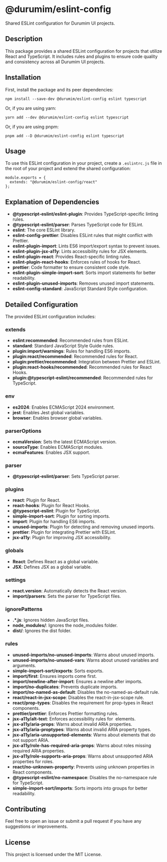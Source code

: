 # @durumim/eslint-config

Shared ESLint configuration for Durumim UI projects.

## Description

This package provides a shared ESLint configuration for projects that utilize React and TypeScript. It includes rules and plugins to ensure code quality and consistency across all Durumim UI projects.

## Installation

First, install the package and its peer dependencies:

```
npm install --save-dev @durumim/eslint-config eslint typescript
```

Or, if you are using yarn:

```
yarn add --dev @durumim/eslint-config eslint typescript
```

Or, if you are using pnpm:

```
pnpm add --D @durumim/eslint-config eslint typescript
```

## Usage

To use this ESLint configuration in your project, create a `.eslintrc.js` file in the root of your project and extend the shared configuration:

```
module.exports = {
  extends: "@durumim/eslint-config/react"
};
```

## Explanation of Dependencies

- **@typescript-eslint/eslint-plugin**: Provides TypeScript-specific linting rules.
- **@typescript-eslint/parser**: Parses TypeScript code for ESLint.
- **eslint**: The core ESLint library.
- **eslint-config-prettier**: Disables ESLint rules that might conflict with Prettier.
- **eslint-plugin-import**: Lints ES6 import/export syntax to prevent issues.
- **eslint-plugin-jsx-a11y**: Lints accessibility rules for JSX elements.
- **eslint-plugin-react**: Provides React-specific linting rules.
- **eslint-plugin-react-hooks**: Enforces rules of hooks for React.
- **prettier**: Code formatter to ensure consistent code style.
- **eslint-plugin-simple-import-sort**: Sorts import statements for better readability.
- **eslint-plugin-unused-imports**: Removes unused import statements.
- **eslint-config-standard**: JavaScript Standard Style configuration.

## Detailed Configuration

The provided ESLint configuration includes:

### extends

- **eslint:recommended**: Recommended rules from ESLint.
- **standard**: Standard JavaScript Style Guide rules.
- **plugin:import/warnings**: Rules for handling ES6 imports.
- **plugin:react/recommended**: Recommended rules for React.
- **plugin:prettier/recommended**: Integration between Prettier and ESLint.
- **plugin:react-hooks/recommended**: Recommended rules for React Hooks.
- **plugin:@typescript-eslint/recommended**: Recommended rules for TypeScript.

### env

- **es2024**: Enables ECMAScript 2024 environment.
- **jest**: Enables Jest global variables.
- **browser**: Enables browser global variables.

### parserOptions

- **ecmaVersion**: Sets the latest ECMAScript version.
- **sourceType**: Enables ECMAScript modules.
- **ecmaFeatures**: Enables JSX support.

### parser

- **@typescript-eslint/parser**: Sets TypeScript parser.

### plugins

- **react**: Plugin for React.
- **react-hooks**: Plugin for React Hooks.
- **@typescript-eslint**: Plugin for TypeScript.
- **simple-import-sort**: Plugin for sorting imports.
- **import**: Plugin for handling ES6 imports.
- **unused-imports**: Plugin for detecting and removing unused imports.
- **prettier**: Plugin for integrating Prettier with ESLint.
- **jsx-a11y**: Plugin for improving JSX accessibility.

### globals

- **React**: Defines React as a global variable.
- **JSX**: Defines JSX as a global variable.

### settings

- **react.version**: Automatically detects the React version.
- **import/parsers**: Sets the parser for TypeScript files.

### ignorePatterns

- **.*.js**: Ignores hidden JavaScript files.
- **node_modules/**: Ignores the node_modules folder.
- **dist/**: Ignores the dist folder.

### rules

- **unused-imports/no-unused-imports**: Warns about unused imports.
- **unused-imports/no-unused-vars**: Warns about unused variables and arguments.
- **simple-import-sort/exports**: Sorts exports.
- **import/first**: Ensures imports come first.
- **import/newline-after-import**: Ensures a newline after imports.
- **import/no-duplicates**: Prevents duplicate imports.
- **import/no-named-as-default**: Disables the no-named-as-default rule.
- **react/react-in-jsx-scope**: Disables the react-in-jsx-scope rule.
- **react/prop-types**: Disables the requirement for prop-types in React components.
- **prettier/prettier**: Enforces Prettier formatting rules.
- **jsx-a11y/alt-text**: Enforces accessibility rules for <img> elements.
- **jsx-a11y/aria-props**: Warns about invalid ARIA properties.
- **jsx-a11y/aria-proptypes**: Warns about invalid ARIA property types.
- **jsx-a11y/aria-unsupported-elements**: Warns about elements that do not support ARIA.
- **jsx-a11y/role-has-required-aria-props**: Warns about roles missing required ARIA properties.
- **jsx-a11y/role-supports-aria-props**: Warns about unsupported ARIA properties for roles.
- **react/no-unknown-property**: Prevents using unknown properties in React components.
- **@typescript-eslint/no-namespace**: Disables the no-namespace rule for TypeScript.
- **simple-import-sort/imports**: Sorts imports into groups for better readability.

## Contributing

Feel free to open an issue or submit a pull request if you have any suggestions or improvements.

## License

This project is licensed under the MIT License.
